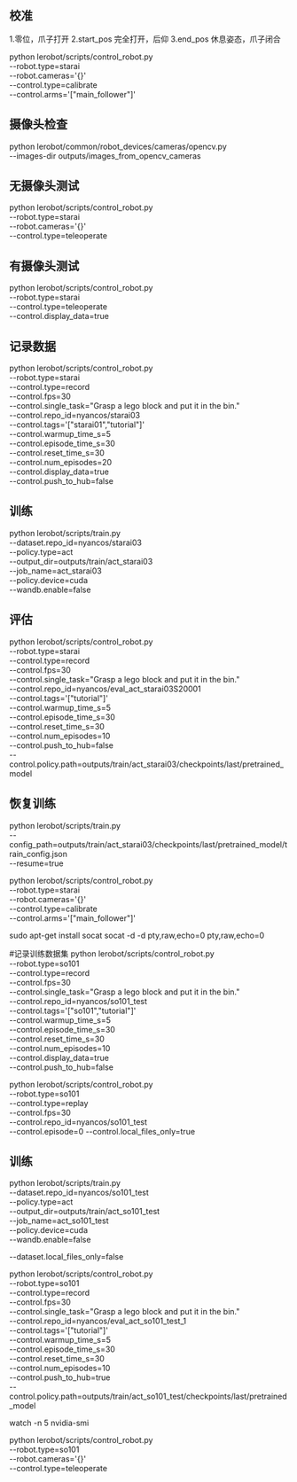 ## 校准
1.零位，爪子打开
2.start_pos 完全打开，后仰
3.end_pos 休息姿态，爪子闭合

python lerobot/scripts/control_robot.py \
--robot.type=starai \
--robot.cameras='{}' \
--control.type=calibrate \
--control.arms='["main_follower"]'

## 摄像头检查
python lerobot/common/robot_devices/cameras/opencv.py \
    --images-dir outputs/images_from_opencv_cameras

## 无摄像头测试
python lerobot/scripts/control_robot.py \
--robot.type=starai \
--robot.cameras='{}' \
--control.type=teleoperate

## 有摄像头测试
python lerobot/scripts/control_robot.py \
  --robot.type=starai \
  --control.type=teleoperate \
  --control.display_data=true

## 记录数据
python lerobot/scripts/control_robot.py \
  --robot.type=starai \
  --control.type=record \
  --control.fps=30 \
  --control.single_task="Grasp a lego block and put it in the bin." \
  --control.repo_id=nyancos/starai03 \
  --control.tags='["starai01","tutorial"]' \
  --control.warmup_time_s=5 \
  --control.episode_time_s=30 \
  --control.reset_time_s=30 \
  --control.num_episodes=20 \
  --control.display_data=true \
  --control.push_to_hub=false

## 训练
  python lerobot/scripts/train.py \
  --dataset.repo_id=nyancos/starai03 \
  --policy.type=act \
  --output_dir=outputs/train/act_starai03 \
  --job_name=act_starai03 \
  --policy.device=cuda \
  --wandb.enable=false

## 评估
python lerobot/scripts/control_robot.py \
  --robot.type=starai \
  --control.type=record \
  --control.fps=30 \
  --control.single_task="Grasp a lego block and put it in the bin." \
  --control.repo_id=nyancos/eval_act_starai03S20001 \
  --control.tags='["tutorial"]' \
  --control.warmup_time_s=5 \
  --control.episode_time_s=30 \
  --control.reset_time_s=30 \
  --control.num_episodes=10 \
  --control.push_to_hub=false \
  --control.policy.path=outputs/train/act_starai03/checkpoints/last/pretrained_model

## 恢复训练
python lerobot/scripts/train.py \
  --config_path=outputs/train/act_starai03/checkpoints/last/pretrained_model/train_config.json \
  --resume=true

python lerobot/scripts/control_robot.py \
  --robot.type=starai \
  --robot.cameras='{}' \
  --control.type=calibrate \
  --control.arms='["main_follower"]'

sudo apt-get install socat
socat -d -d pty,raw,echo=0 pty,raw,echo=0




#记录训练数据集
python lerobot/scripts/control_robot.py \
  --robot.type=so101 \
  --control.type=record \
  --control.fps=30 \
  --control.single_task="Grasp a lego block and put it in the bin." \
  --control.repo_id=nyancos/so101_test \
  --control.tags='["so101","tutorial"]' \
  --control.warmup_time_s=5 \
  --control.episode_time_s=30 \
  --control.reset_time_s=30 \
  --control.num_episodes=10 \
  --control.display_data=true \
  --control.push_to_hub=false


python lerobot/scripts/control_robot.py \
  --robot.type=so101 \
  --control.type=replay \
  --control.fps=30 \
  --control.repo_id=nyancos/so101_test \
  --control.episode=0
  --control.local_files_only=true

## 训练
  python lerobot/scripts/train.py \
  --dataset.repo_id=nyancos/so101_test \
  --policy.type=act \
  --output_dir=outputs/train/act_so101_test \
  --job_name=act_so101_test \
  --policy.device=cuda \
  --wandb.enable=false

  --dataset.local_files_only=false


python lerobot/scripts/control_robot.py \
  --robot.type=so101 \
  --control.type=record \
  --control.fps=30 \
  --control.single_task="Grasp a lego block and put it in the bin." \
  --control.repo_id=nyancos/eval_act_so101_test_1 \
  --control.tags='["tutorial"]' \
  --control.warmup_time_s=5 \
  --control.episode_time_s=30 \
  --control.reset_time_s=30 \
  --control.num_episodes=10 \
  --control.push_to_hub=true \
  --control.policy.path=outputs/train/act_so101_test/checkpoints/last/pretrained_model

  watch -n 5 nvidia-smi

python lerobot/scripts/control_robot.py \
--robot.type=so101 \
--robot.cameras='{}' \
--control.type=teleoperate